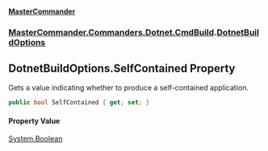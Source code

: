 #### [MasterCommander](MasterCommander.md 'MasterCommander')
### [MasterCommander.Commanders.Dotnet.CmdBuild](MasterCommander.md#MasterCommander.Commanders.Dotnet.CmdBuild 'MasterCommander.Commanders.Dotnet.CmdBuild').[DotnetBuildOptions](DotnetBuildOptions.md 'MasterCommander.Commanders.Dotnet.CmdBuild.DotnetBuildOptions')

## DotnetBuildOptions.SelfContained Property

Gets a value indicating whether to produce a self-contained application.

```csharp
public bool SelfContained { get; set; }
```

#### Property Value
[System.Boolean](https://docs.microsoft.com/en-us/dotnet/api/System.Boolean 'System.Boolean')